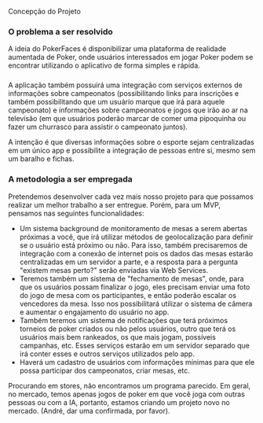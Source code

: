 Concepção do Projeto

### O problema a ser resolvido
A ideia do PokerFaces é disponibilizar uma plataforma de realidade aumentada de Poker, onde usuários interessados em jogar Poker podem se encontrar utilizando o aplicativo de forma simples e rápida.

###
A aplicação também possuirá uma integração com serviços externos de informações sobre campeonatos (possibilitando links para inscrições e também possibilitando que um usuário marque que irá para aquele campeonato) e informações sobre campeonatos e jogos que irão ao ar na televisão (em que usuários poderão marcar de comer uma pipoquinha ou fazer um churrasco para assistir o campeonato juntos).

A intenção é que diversas informações sobre o esporte sejam centralizadas em um único app e possibilite a integração de pessoas entre si, mesmo sem um baralho e fichas.

### A metodologia a ser empregada
Pretendemos desenvolver cada vez mais nosso projeto para que possamos realizar um melhor trabalho a ser entregue. Porém, para um MVP, pensamos nas seguintes funcionalidades:


- Um sistema background de monitoramento de mesas a serem abertas próximas a você, que irá utilizar métodos de geolocalização para definir se o usuário está próximo ou não. Para isso, também precisaremos de integração com a conexão de internet pois os dados das mesas estarão centralizadas em um servidor a parte, e a resposta para a pergunta "existem mesas perto?" serão enviadas via Web Services.
- Teremos também um sistema de "fechamento de mesas", onde, para que os usuários possam finalizar o jogo, eles precisam enviar uma foto do jogo de mesa com os participantes, e então poderão escalar os vencedores da mesa. Isso nos possibilitará utilizar o sistema de câmera e aumentar o engajamento do usuário no app.
- Também teremos um sistema de notificações que terá próximos torneios de poker criados ou não pelos usuários, outro que terá os usuários mais bem rankeados, os que mais jogam, possíveis campanhas, etc. Esses serviços estarão em um servidor separado que irá conter esses e outros serviços utilizados pelo app.
- Haverá um cadastro de usuários com informações mínimas para que ele possa participar dos campeonatos, criar mesas, etc.

Procurando em stores, não encontramos um programa parecido. Em geral, no mercado, temos apenas jogos de poker em que você joga com outras pessoas ou com a IA, portanto, estamos criando um projeto novo no mercado. (André, dar uma confirmada, por favor).

